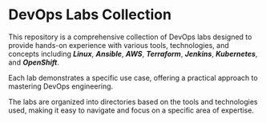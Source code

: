 # DevOps Labs Collection

This repository is a comprehensive collection of DevOps labs designed to provide hands-on experience with various tools, technologies, and concepts including ***Linux***, ***Ansible***, ***AWS***, ***Terraform***, ***Jenkins***, ***Kubernetes***, and ***OpenShift***. 

Each lab demonstrates a specific use case, offering a practical approach to mastering DevOps engineering.

The labs are organized into directories based on the tools and technologies used, making it easy to navigate and focus on a specific area of expertise.

